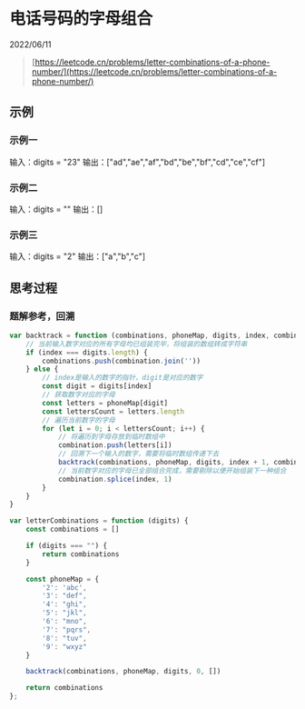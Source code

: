# 电话号码的字母组合

2022/06/11

> [https://leetcode.cn/problems/letter-combinations-of-a-phone-number/](https://leetcode.cn/problems/letter-combinations-of-a-phone-number/)

## 示例

### 示例一

输入：digits = "23"
输出：["ad","ae","af","bd","be","bf","cd","ce","cf"]

### 示例二

输入：digits = ""
输出：[]

### 示例三

输入：digits = "2"
输出：["a","b","c"]

## 思考过程

### 题解参考，回溯

```javascript
var backtrack = function (combinations, phoneMap, digits, index, combination) {
    // 当前输入数字对应的所有字母均已组装完毕，将组装的数组转成字符串
    if (index === digits.length) {
        combinations.push(combination.join(''))
    } else {
        // index是输入的数字的指针，digit是对应的数字
        const digit = digits[index]
        // 获取数字对应的字母
        const letters = phoneMap[digit]
        const lettersCount = letters.length
        // 遍历当前数字的字母
        for (let i = 0; i < lettersCount; i++) {
            // 将遍历到字母存放到临时数组中
            combination.push(letters[i])
            // 回溯下一个输入的数字，需要将临时数组传递下去
            backtrack(combinations, phoneMap, digits, index + 1, combination)
            // 当前数字对应的字母已全部组合完成，需要剔除以便开始组装下一种组合
            combination.splice(index, 1)
        }
    }
}

var letterCombinations = function (digits) {
    const combinations = []

    if (digits === "") {
        return combinations
    }

    const phoneMap = {
        '2': 'abc',
        '3': "def",
        '4': "ghi",
        '5': "jkl",
        '6': "mno",
        '7': "pqrs",
        '8': "tuv",
        '9': "wxyz"
    }

    backtrack(combinations, phoneMap, digits, 0, [])

    return combinations
};
```

